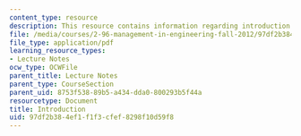 ```yaml
---
content_type: resource
description: This resource contains information regarding introduction.
file: /media/courses/2-96-management-in-engineering-fall-2012/97df2b384ef1f1f3cfef8298f10d59f8_MIT2_96F12_lec01.pdf
file_type: application/pdf
learning_resource_types:
- Lecture Notes
ocw_type: OCWFile
parent_title: Lecture Notes
parent_type: CourseSection
parent_uid: 8753f538-89b5-a434-dda0-800293b5f44a
resourcetype: Document
title: Introduction
uid: 97df2b38-4ef1-f1f3-cfef-8298f10d59f8
---
```

